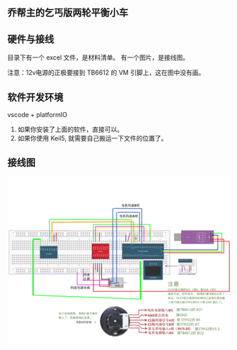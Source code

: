 ## 乔帮主的乞丐版两轮平衡小车


## 硬件与接线

目录下有一个 excel 文件，是材料清单。
有一个图片，是接线图。

注意：12v电源的正极要接到 TB6612 的 VM 引脚上，这在图中没有画。


## 软件开发环境

vscode + platformIO

1. 如果你安装了上面的软件，直接可以。
2. 如果你使用 Keil5, 就需要自己搬运一下文件的位置了。

## 接线图

![](pcb-board.png)